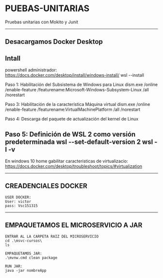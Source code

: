 # PUEBAS-UNITARIAS
Pruebas unitarias con Mokito y Junit


-----------------------------------
Desacargamos Docker Desktop
-----------------------------------
Intall
------------------------------------
powershell administrador:
https://docs.docker.com/desktop/install/windows-install/
wsl --install


Paso 1: Habilitación del Subsistema de Windows para Linux
dism.exe /online /enable-feature /featurename:Microsoft-Windows-Subsystem-Linux /all /norestart


Paso 3: Habilitación de la característica Máquina virtual
dism.exe /online /enable-feature /featurename:VirtualMachinePlatform /all /norestart

Paso 4: Descarga del paquete de actualización del kernel de Linux

Paso 5: Definición de WSL 2 como versión predeterminada
wsl --set-default-version 2
wsl -l -v
--------------------------------------------------------

En windows 10 home gabilitar caracteristicas de virtualizacio: https://docs.docker.com/desktop/troubleshoot/topics/#virtualization

--------------------------------------------------------
CREADENCIALES DOCKER
--------------------------------------------------------

	USER DOCKER:
	User: victor
	pass: Vsc151315

--------------------------------------------------------
EMPAQUETAMOS EL MICROSERVICIO A JAR
--------------------------------------------------------

	ENTRAR AL LA CARPETA RAIZ DEL MICROSERVICIO
	cd .\msvc-cursos\
	ls

	EMPAQUETAMOS JAR:
	.\mvnw.cmd clean package

	RUN JAR:
	java -jar nombreApp


